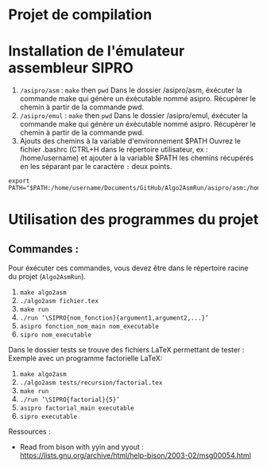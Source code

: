 # Projet de compilation

# Installation de l'émulateur assembleur SIPRO
1. ```/asipro/asm``` : ```make``` then ```pwd```
Dans le dossier /asipro/asm, éxécuter la commande make qui génère un éxécutable nommé asipro.
Récupèrer le chemin à partir de la commande pwd.
2. ```/asipro/emul``` : ```make``` then ```pwd```
Dans le dossier /asipro/emul, éxécuter la commande make qui génère un éxécutable nommé asipro.
Récupèrer le chemin à partir de la commande pwd.
3. Ajouts des chemins à la variable d'environnement $PATH
Ouvrez le fichier .bashrc (CTRL+H dans le répertoire utilisateur, ex : /home/username) 
et ajouter à la variable $PATH les chemins récupérés en les séparant par le caractère ```:``` deux points.
```
export PATH="$PATH:/home/username/Documents/GitHub/Algo2AsmRun/asipro/asm:/home/username/Documents/GitHub/Algo2AsmRun/asipro/emul"
```

# Utilisation des programmes du projet
## Commandes : 
Pour éxécuter ces commandes, vous devez être dans le répertoire racine du projet (```Algo2AsmRun```).
1. ```make algo2asm```
2. ```./algo2asm fichier.tex```
3. ```make run```
4. ```./run ’\SIPRO{nom_fonction}{argument1,argument2,...}’```
5. ```asipro fonction_nom_main nom_executable```
6. ```sipro nom_executable```

Dans le dossier tests se trouve des fichiers LaTeX permettant de tester :
Exemple avec un programme factorielle LaTeX:
1. ```make algo2asm```
2. ```./algo2asm tests/recursion/factorial.tex```
3. ```make run```
4. ```./run ’\SIPRO{factorial}{5}’```
5. ```asipro factorial_main executable```
6. ```sipro executable```

Ressources :
 - Read from bison with yyin and yyout : https://lists.gnu.org/archive/html/help-bison/2003-02/msg00054.html
